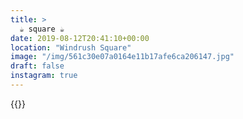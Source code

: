 ```yaml
---
title: >
  ☕️ square ☕️
date: 2019-08-12T20:41:10+00:00
location: "Windrush Square"
image: "/img/561c30e07a0164e11b17afe6ca206147.jpg"
draft: false
instagram: true
---
```


{{<photo src="/img/561c30e07a0164e11b17afe6ca206147.jpg">}}
